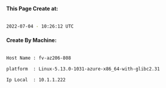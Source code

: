 
   
#### This Page Create at:

```bash

2022-07-04 - 10:26:12 UTC

```

#### Create By Machine:

```bash

Host Name : fv-az206-808

platform  : Linux-5.13.0-1031-azure-x86_64-with-glibc2.31

Ip Local  : 10.1.1.222

```

